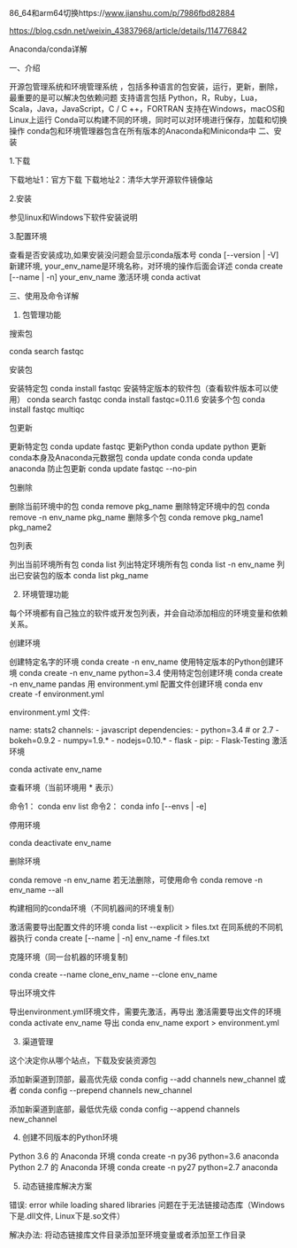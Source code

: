 86_64和arm64切换https://www.jianshu.com/p/7986fbd82884



https://blog.csdn.net/weixin_43837968/article/details/114776842

Anaconda/conda详解

一、介绍

开源包管理系统和环境管理系统 ，包括多种语言的包安装，运行，更新，删除，最重要的是可以解决包依赖问题
支持语言包括 Python，R，Ruby，Lua，Scala，Java，JavaScript，C / C ++，FORTRAN
支持在Windows，macOS和Linux上运行
Conda可以构建不同的环境，同时可以对环境进行保存，加载和切换操作
conda包和环境管理器包含在所有版本的Anaconda和Miniconda中
二、安装

1.下载

下载地址1：官方下载
下载地址2：清华大学开源软件镜像站

2.安装

参见linux和Windows下软件安装说明

3.配置环境

查看是否安装成功,如果安装没问题会显示conda版本号
conda [--version | -V]
新建环境, your_env_name是环境名称，对环境的操作后面会详述
conda create [--name | -n] your_env_name
激活环境
conda activat

三、使用及命令详解

1. 包管理功能

搜索包

conda search fastqc

安装包

安装特定包
conda install fastqc
安装特定版本的软件包（查看软件版本可以使用）
conda search fastqc
conda install fastqc=0.11.6
安装多个包
conda install fastqc multiqc

包更新

更新特定包
conda update fastqc
更新Python
conda update python
更新conda本身及Anaconda元数据包
conda update conda
conda update anaconda
防止包更新
conda update fastqc --no-pin

包删除

删除当前环境中的包
conda remove pkg_name
删除特定环境中的包
conda remove -n env_name pkg_name
删除多个包
conda remove pkg_name1 pkg_name2

包列表

列出当前环境所有包
conda list
列出特定环境所有包
conda list -n env_name
列出已安装包的版本
conda list pkg_name

2. 环境管理功能

每个环境都有自己独立的软件或开发包列表，并会自动添加相应的环境变量和依赖关系。

创建环境

创建特定名字的环境
conda create -n env_name
使用特定版本的Python创建环境
conda create -n env_name python=3.4
使用特定包创建环境
conda create -n env_name pandas
用 environment.yml 配置文件创建环境
conda env create -f environment.yml

environment.yml 文件:

name: stats2 channels: - javascript dependencies: - python=3.4 # or 2.7 - bokeh=0.9.2 - numpy=1.9.* - nodejs=0.10.* - flask - pip: - Flask-Testing
激活环境

conda activate env_name

查看环境（当前环境用 * 表示）

命令1：
conda env list
命令2：
conda info [--envs | -e]

停用环境

conda deactivate env_name

删除环境

conda remove -n env_name
若无法删除，可使用命令
conda remove -n env_name --all

构建相同的conda环境（不同机器间的环境复制）

激活需要导出配置文件的环境
conda list --explicit > files.txt
在同系统的不同机器执行
conda create [--name | -n] env_name -f files.txt

克隆环境（同一台机器的环境复制)

conda create --name clone_env_name --clone env_name

导出环境文件

导出environment.yml环境文件，需要先激活，再导出
激活需要导出文件的环境
conda activate env_name
导出
conda env_name export > environment.yml

3. 渠道管理

这个决定你从哪个站点，下载及安装资源包

添加新渠道到顶部，最高优先级
conda config --add channels new_channel
或者
conda config --prepend channels new_channel

添加新渠道到底部，最低优先级
conda config --append channels new_channel

4. 创建不同版本的Python环境

Python 3.6 的 Anaconda 环境
conda create -n py36 python=3.6 anaconda
Python 2.7 的 Anaconda 环境
conda create -n py27 python=2.7 anaconda

5. 动态链接库解决方案

错误: error while loading shared libraries
问题在于无法链接动态库（Windows下是.dll文件, Linux下是.so文件）

解决办法:
将动态链接库文件目录添加至环境变量或者添加至工作目录